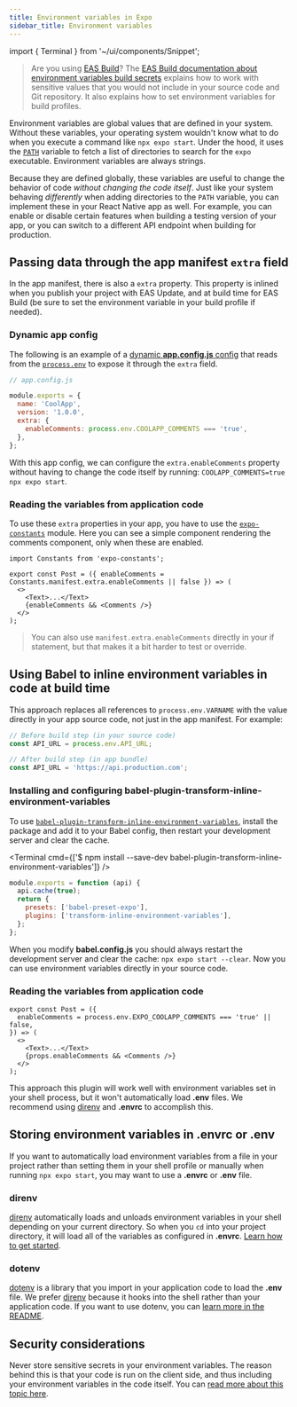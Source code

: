 ```yaml
---
title: Environment variables in Expo
sidebar_title: Environment variables
---
```


import { Terminal } from '~/ui/components/Snippet';

> Are you using [EAS Build](/build/introduction/)? The [EAS Build documentation about environment variables build secrets](/build-reference/variables.md) explains how to work with sensitive values that you would not include in your source code and Git repository. It also explains how to set environment variables for build profiles.

Environment variables are global values that are defined in your system. Without these variables, your operating system wouldn't know what to do when you execute a command like `npx expo start`. Under the hood, it uses the [`PATH`](http://www.linfo.org/path_env_var.html) variable to fetch a list of directories to search for the `expo` executable. Environment variables are always strings.

Because they are defined globally, these variables are useful to change the behavior of code _without changing the code itself_. Just like your system behaving _differently_ when adding directories to the `PATH` variable, you can implement these in your React Native app as well. For example, you can enable or disable certain features when building a testing version of your app, or you can switch to a different API endpoint when building for production.

## Passing data through the app manifest `extra` field

In the app manifest, there is also a `extra` property. This property is inlined when you publish your project with EAS Update, and at build time for EAS Build (be sure to set the environment variable in your build profile if needed).

### Dynamic app config

The following is an example of a [dynamic **app.config.js** config](/workflow/configuration#app-config) that reads from the [`process.env`](https://nodejs.org/dist/latest/docs/api/process.html#process_process_env) to expose it through the `extra` field.

```js
// app.config.js

module.exports = {
  name: 'CoolApp',
  version: '1.0.0',
  extra: {
    enableComments: process.env.COOLAPP_COMMENTS === 'true',
  },
};
```

With this app config, we can configure the `extra.enableComments` property without having to change the code itself by running: `COOLAPP_COMMENTS=true npx expo start`.

### Reading the variables from application code

To use these `extra` properties in your app, you have to use the [`expo-constants`](/versions/latest/sdk/constants.md) module. Here you can see a simple component rendering the comments component, only when these are enabled.

```tsx
import Constants from 'expo-constants';

export const Post = ({ enableComments = Constants.manifest.extra.enableComments || false }) => (
  <>
    <Text>...</Text>
    {enableComments && <Comments />}
  </>
);
```

> You can also use `manifest.extra.enableComments` directly in your if statement, but that makes it a bit harder to test or override.

## Using Babel to inline environment variables in code at build time

This approach replaces all references to `process.env.VARNAME` with the value directly in your app source code, not just in the app manifest. For example:

```js
// Before build step (in your source code)
const API_URL = process.env.API_URL;

// After build step (in app bundle)
const API_URL = 'https://api.production.com';
```

### Installing and configuring babel-plugin-transform-inline-environment-variables

To use [`babel-plugin-transform-inline-environment-variables`](https://github.com/babel/website/blob/master/docs/plugin-transform-inline-environment-variables.md), install the package and add it to your Babel config, then restart your development server and clear the cache.

<Terminal cmd={['$ npm install --save-dev babel-plugin-transform-inline-environment-variables']} />

```js
module.exports = function (api) {
  api.cache(true);
  return {
    presets: ['babel-preset-expo'],
    plugins: ['transform-inline-environment-variables'],
  };
};
```

When you modify **babel.config.js** you should always restart the development server and clear the cache: `npx expo start --clear`. Now you can use environment variables directly in your source code.

### Reading the variables from application code

```tsx
export const Post = ({
  enableComments = process.env.EXPO_COOLAPP_COMMENTS === 'true' || false,
}) => (
  <>
    <Text>...</Text>
    {props.enableComments && <Comments />}
  </>
);
```

This approach this plugin will work well with environment variables set in your shell process, but it won't automatically load **.env** files. We recommend using [direnv](https://direnv.net/) and **.envrc** to accomplish this.

## Storing environment variables in .envrc or .env

If you want to automatically load environment variables from a file in your project rather than setting them in your shell profile or manually when running `npx expo start`, you may want to use a **.envrc** or **.env** file.

### direnv

[direnv](https://direnv.net/) automatically loads and unloads environment variables in your shell depending on your current directory. So when you `cd` into your project directory, it will load all of the variables as configured in **.envrc**. [Learn how to get started](https://direnv.net/#getting-started).

### dotenv

[dotenv](https://github.com/motdotla/dotenv) is a library that you import in your application code to load the **.env** file. We prefer [direnv](https://direnv.net/) because it hooks into the shell rather than your application code. If you want to use dotenv, you can [learn more in the README](https://github.com/motdotla/dotenv).

## Security considerations

Never store sensitive secrets in your environment variables. The reason behind this is that your code is run on the client side, and thus including your environment variables in the code itself. You can [read more about this topic here](https://reactnative.dev/docs/security#storing-sensitive-info).
